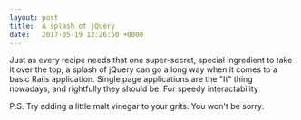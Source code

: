 ```yaml
---
layout: post
title:  A splash of jQuery
date:   2017-05-19 12:26:50 +0000
---
```



Just as every recipe needs that one super-secret, special ingredient to take it over the top, a splash of jQuery can go a long way when it comes to a basic Rails application. Single page applications are the "It" thing nowadays, and rightfully they should be. For speedy interactability 


P.S. Try adding a little malt vinegar to your grits. You won't be sorry.
